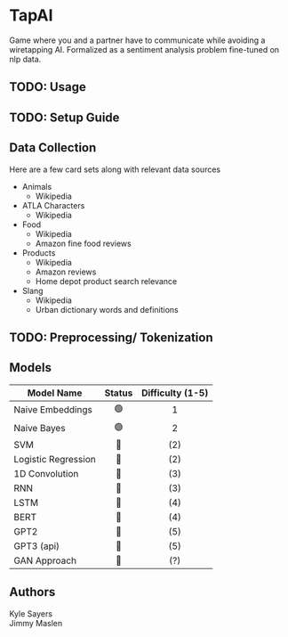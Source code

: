 # TapAI
Game where you and a partner have to communicate while avoiding a wiretapping AI. Formalized as a sentiment analysis problem fine-tuned on nlp data.

## TODO: Usage

## TODO: Setup Guide

## Data Collection
Here are a few card sets along with relevant data sources
* Animals
    * Wikipedia
* ATLA Characters
    * Wikipedia
* Food
    * Wikipedia
    * Amazon fine food reviews
* Products
    * Wikipedia
    * Amazon reviews
    * Home depot product search relevance
* Slang
    * Wikipedia
    * Urban dictionary words and definitions

## TODO: Preprocessing/ Tokenization

## Models
| Model Name          | Status | Difficulty (1-5)
| --------------------|:------:|:-------:|
| Naive Embeddings    |   🟢   |    1    |
| Naive Bayes         |   🟢   |    2    |
| SVM                 |   🔴   |   (2)   |
| Logistic Regression |   🔴   |   (2)   |
| 1D Convolution      |   🔴   |   (3)   |
| RNN                 |   🔴   |   (3)   |
| LSTM                |   🔴   |   (4)   |
| BERT                |   🔴   |   (4)   |
| GPT2                |   🔴   |   (5)   |
| GPT3 (api)          |   🔴   |   (5)   |
| GAN Approach        |   🔴   |   (?)   |

## Authors
Kyle Sayers\
Jimmy Maslen
